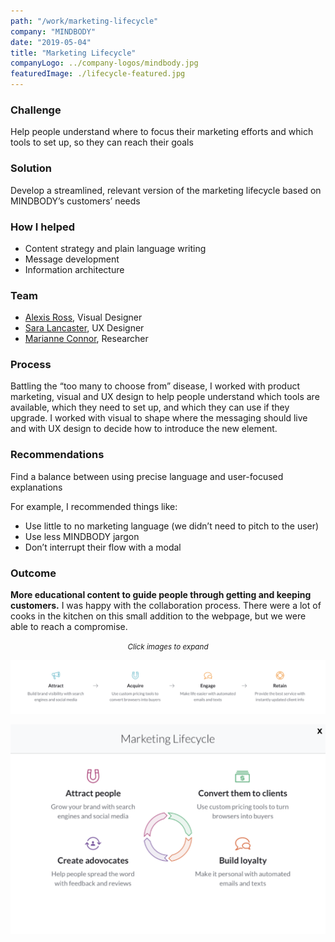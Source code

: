 ```yaml
---
path: "/work/marketing-lifecycle"
company: "MINDBODY"
date: "2019-05-04"
title: "Marketing Lifecycle"
companyLogo: ../company-logos/mindbody.jpg
featuredImage: ./lifecycle-featured.jpg
---
```


### Challenge

Help people understand where to focus their marketing efforts and which tools to set up, so they can reach their goals

### Solution

Develop a streamlined, relevant version of the marketing lifecycle based on MINDBODY’s customers’ needs

### How I helped

- Content strategy and plain language writing
- Message development
- Information architecture

### Team

- <a href="https://www.linkedin.com/in/alexis-elan-ross/" target="_blank">Alexis Ross</a>, Visual Designer
- <a href="https://www.linkedin.com/in/heysaralancaster/" target="_blank">Sara Lancaster</a>, UX Designer
- <a href="https://www.linkedin.com/in/marianneconner/" target="_blank">Marianne Connor</a>, Researcher

### Process

Battling the “too many to choose from” disease, I worked with product marketing, visual and UX design to help people understand which tools are available, which they need to set up, and which they can use if they upgrade. I worked with visual to shape where the messaging should live and with UX design to decide how to introduce the new element.

### Recommendations

Find a balance between using precise language and user-focused explanations

For example, I recommended things like:

- Use little to no marketing language (we didn’t need to pitch to the user)
- Use less MINDBODY jargon
- Don’t interrupt their flow with a modal

### Outcome

**More educational content to guide people through getting and keeping customers.**
I was happy with the collaboration process. There were a lot of cooks in the kitchen on this small addition to the webpage, but we were able to reach a compromise.

<center><small><em>Click images to expand</em></small></center>

![Marketing lifecycle before Ashlee's edits](marketing-lifecycle-before.png)

![Marketing lifecycle after Ashlee's edits](marketing-lifecycle-after.png)
